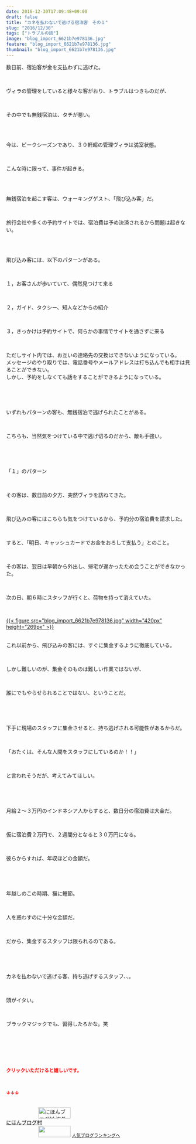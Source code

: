 ```yaml
---
date: 2016-12-30T17:09:48+09:00
draft: false
title: "カネを払わないで逃げる宿泊客　その１"
slug: "2016/12/30"
tags: ["トラブルの話"]
image: "blog_import_6621b7e978136.jpg"
feature: "blog_import_6621b7e978136.jpg"
thumbnail: "blog_import_6621b7e978136.jpg"
---
```

<p>数日前、宿泊客が金を支払わずに逃げた。</p><p> </p><p>ヴィラの管理をしていると様々な客がおり、トラブルはつきものだが、</p><p> </p><p>その中でも無銭宿泊は、タチが悪い。</p><p> </p><p><br/>今は、ピークシーズンであり、３０軒超の管理ヴィラは満室状態。</p><p> </p><p>こんな時に限って、事件が起きる。</p><p> </p><p><br/>無銭宿泊を起こす客は、ウォーキングゲスト、「飛び込み客」だ。</p><p> </p><p>旅行会社や多くの予約サイトでは、宿泊費は予め決済されるから問題は起きない。</p><p> </p><p><br/>飛び込み客には、以下のパターンがある。</p><p> </p><p>１，お客さんが歩いていて、偶然見つけて来る</p><p> </p><p>２，ガイド、タクシー、知人などからの紹介</p><p> </p><p>３，きっかけは予約サイトで、何らかの事情でサイトを通さずに来る</p><p> </p><p>ただしサイト内では、お互いの連絡先の交換はできないようになっている。<br/>メッセージのやり取りでは、電話番号やメールアドレスは打ち込んでも相手は見ることができない。<br/>しかし、予約をしなくても話をすることができるようになっている。</p><p> </p><p> </p><p>いずれもパターンの客も、無銭宿泊で逃げられたことがある。</p><p> </p><p>こちらも、当然気をつけている中で逃げ切るのだから、敵も手強い。</p><p> </p><p> </p><p>「１」のパターン</p><p> </p><p>その客は、数日前の夕方、突然ヴィラを訪ねてきた。</p><p> </p><p>飛び込みの客にはこちらも気をつけているから、予約分の宿泊費を請求した。</p><p> </p><p>すると、「明日、キャッシュカードでお金をおろして支払う」とのこと。</p><p> </p><p>その客は、翌日は早朝から外出し、帰宅が遅かったため会うことができなかった。</p><p> </p><p>次の日、朝６時にスタッフが行くと、荷物を持って消えていた。</p><p> </p><p><a href="blog_import_6621b7ea8ab5a.jpg">{{< figure src="blog_import_6621b7e978136.jpg" width="420px" height="269px" >}}</a></p><p><br/>これ以前から、飛び込みの客には、すぐに集金するように徹底している。</p><p> </p><p>しかし難しいのが、集金そのものは難しい作業ではないが、</p><p> </p><p>誰にでもやらせられることではない、ということだ。</p><p> </p><p> </p><p>下手に現場のスタッフに集金させると、持ち逃げされる可能性があるからだ。</p><p> </p><p>「おたくは、そんな人間をスタッフにしているのか！！」</p><p> </p><p>と言われそうだが、考えてみてほしい。</p><p> </p><p> </p><p>月給２～３万円のインドネシア人からすると、数日分の宿泊費は大金だ。</p><p> </p><p>仮に宿泊費２万円で、２週間分となると３０万円になる。</p><p> </p><p>彼らからすれば、年収ほどの金額だ。</p><p> </p><p> </p><p>年越しのこの時期、猫に鰹節。</p><p> </p><p>人を惑わすのに十分な金額だ。</p><p> </p><p>だから、集金するスタッフは限られるのである。</p><p> </p><p> </p><p>カネを払わないで逃げる客、持ち逃げするスタッフ、、。</p><p> </p><p>頭がイタい。</p><p> </p><p>ブラックマジックでも、習得したろかな。笑</p><p> </p><p> </p><p> </p><p><font color="#ff0000" size="2"><strong>クリックいただけると嬉しいです。</strong></font></p><p></p><p> </p><p><font color="#ff0000" size="2"><strong>↓↓↓</strong></font></p><p><br/><a href="ranking.html?p_cid=01260127" target="_blank"><img width="88" height="31" alt="にほんブログ村 海外生活ブログ バリ島情報へ" src="data:image/svg+xml;charset=utf-8,%3Csvg%20xmlns%3D%22http%3A%2F%2Fwww.w3.org%2F2000%2Fsvg%22%20title%3D%22Placeholder%20for%20Images%22%20role%3D%22presentation%22%20viewBox%3D%220%200%2088%2031%22%20%2F%3E" border="0" data-src="https://img-proxy.blog-video.jp/images?url=http%3A%2F%2Foverseas.blogmura.com%2Fbali%2Fimg%2Fbali88_31.gif" style="aspect-ratio: auto 88 / 31;"/><noscript><img width="88" height="31" alt="にほんブログ村 海外生活ブログ バリ島情報へ" src="https://img-proxy.blog-video.jp/images?url=http%3A%2F%2Foverseas.blogmura.com%2Fbali%2Fimg%2Fbali88_31.gif" border="0"></noscript></a><br/><a href="ranking.html?p_cid=01260127" target="_blank">にほんブログ村</a><br/><a title="人気ブログランキングへ" href="link.php?1804582"><img width="88" height="31" src="data:image/svg+xml;charset=utf-8,%3Csvg%20xmlns%3D%22http%3A%2F%2Fwww.w3.org%2F2000%2Fsvg%22%20title%3D%22Placeholder%20for%20Images%22%20role%3D%22presentation%22%20viewBox%3D%220%200%2088%2031%22%20%2F%3E" border="0" data-src="https://blog.with2.net/img/banner/banner_22.gif" style="aspect-ratio: auto 88 / 31;"/><noscript><img width="88" height="31" src="https://blog.with2.net/img/banner/banner_22.gif" border="0"></noscript></a> <a style="font-size: 12px;" href="link.php?1804582">人気ブログランキングへ</a></p>

